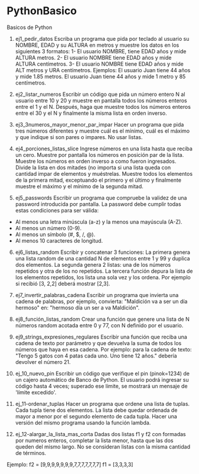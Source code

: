 # PythonBasico
 Basicos de Python

1. ej1_pedir_datos
Escriba un programa que pida por teclado al usuario su NOMBRE, EDAD y su ALTURA en metros y muestre los datos en los siguientes 3 formatos:
1-	El usuario NOMBRE, tiene EDAD años y mide ALTURA metros.
2-	El usuario NOMBRE tiene EDAD años y mide ALTURA centímetros.
3-	El usuario NOMBRE tiene EDAD años y mide ALT metros y URA centímetros.
Ejemplos: El usuario Juan tiene 44 años y mide 1.85 metros.
El usuario Juan tiene 44 años y mide 1 metro y 85 centímetros.

2. ej2_listar_numeros
Escribir un código que pida un número entero N al usuario entre 10 y 20 y muestre en pantalla todos los números enteros entre el 1 y el N. Después, haga que muestre todos los números enteros entre el 30 y el N y finalmente la misma lista en orden inverso.

3. ej3_3numeros_mayor_menor_par_impar
Hacer un programa que pida tres números diferentes y muestre cuál es el mínimo, cuál es el máximo y que indique si son pares o impares. No usar listas.

4. ej4_porciones_listas_slice
Ingrese números en una lista hasta que reciba un cero. Muestre por pantalla los números en posición par de la lista. Muestre los números en orden inverso a como fueron ingresados.
Divide la lista en dos mitades (no importa si una lista queda con cantidad impar de elementos y muéstrelas. Muestre todos los elementos de la primera mitad, exceptuando el primero y el último y finalmente muestre el máximo y el mínimo de la segunda mitad.

5. ej5_passwords
Escribir un programa que compruebe la validez de una password introducida por pantalla.
La password debe cumplir todas estas condiciones para ser válida:
- Al menos una letra minúscula (a-z) y la menos una mayúscula (A-Z).
- Al menos un número (0-9).
- Al menos un símbolo (#, $, /, @).
- Al menos 10 caracteres de longitud.

6. ej6_listas_random
Escribir y concatenar 3 funciones: La primera genera una lista random de una cantidad N de elementos entre 1 y 99 y duplica dos elementos. La segunda genera 2 listas: una de los números repetidos y otra de los no repetidos. La tercera función depura la lista de los elementos repetidos, los lista una sola vez y los ordena. Por ejemplo si recibió [3, 2,2] deberá mostrar [2,3].

7. ej7_invertir_palabras_cadena
Escribir un programa que invierta una cadena de palabras, por ejemplo, convierta: "Maldición va a ser un día hermoso" en: "hermoso día un ser a va Maldición".

8. ej8_función_listas_random
Crear una función que genere una lista de N números random acotada entre 0 y 77, con N definido
por el usuario.

9. ej9_strings_expresiones_regulares
Escribir una función que reciba una cadena de texto por parámetro y que devuelva la suma de todos los números que haya en esa cadena.
Por ejemplo: para la cadena de texto: "Tengo 5 gatos con 4 patas cada uno. Uno tiene 12 años." debería devolver el número 21.

10. ej_10_nuevo_pin
Escribir un código que verifique el pin (pinok=1234) de un cajero automático de Banco de Python. El usuario podrá ingresar su código hasta 4 veces; superado ese límite, se mostrará un mensaje de 'límite excedido'.

11. ej_11-ordenar_tuplas
Hacer un programa que ordene una lista de tuplas. Cada tupla tiene dos elementos. La lista debe quedar ordenada de mayor a menor por el segundo elemento de cada tupla. Hacer una versión del mismo programa usando la función lambda.

12. ej_12-alargar_la_lista_mas_corta
Dadas dos listas f1 y f2 con formadas por numeros enteros, completar la lista menor, hasta que las dos queden del mismo largo.
No se consideran listas con la misma cantidad de términos.

Ejemplo:
f2 = [9,9,9,9,9,9,9,7,7,7,7,7,7,7]
f1 = [3,3,3,3]
